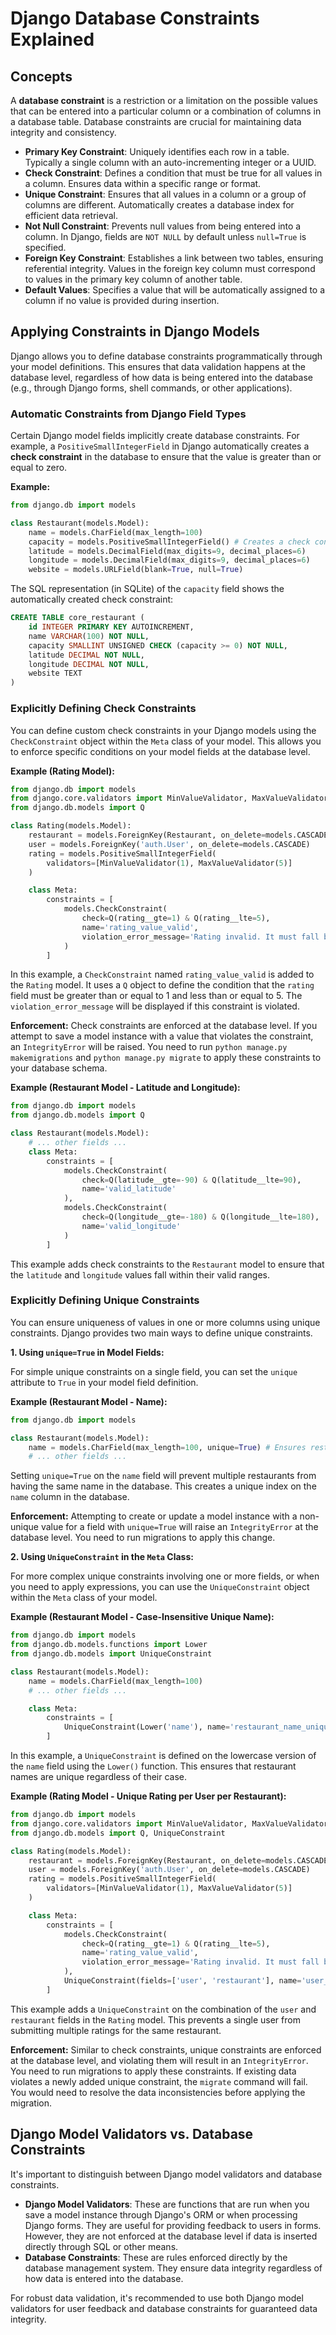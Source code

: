 # Django Database Constraints Explained

## Concepts

A **database constraint** is a restriction or a limitation on the possible values that can be entered into a particular column or a combination of columns in a database table. Database constraints are crucial for maintaining data integrity and consistency.

- **Primary Key Constraint**: Uniquely identifies each row in a table. Typically a single column with an auto-incrementing integer or a UUID.
- **Check Constraint**: Defines a condition that must be true for all values in a column. Ensures data within a specific range or format.
- **Unique Constraint**: Ensures that all values in a column or a group of columns are different. Automatically creates a database index for efficient data retrieval.
- **Not Null Constraint**: Prevents null values from being entered into a column. In Django, fields are `NOT NULL` by default unless `null=True` is specified.
- **Foreign Key Constraint**: Establishes a link between two tables, ensuring referential integrity. Values in the foreign key column must correspond to values in the primary key column of another table.
- **Default Values**: Specifies a value that will be automatically assigned to a column if no value is provided during insertion.

## Applying Constraints in Django Models

Django allows you to define database constraints programmatically through your model definitions. This ensures that data validation happens at the database level, regardless of how data is being entered into the database (e.g., through Django forms, shell commands, or other applications).

### Automatic Constraints from Django Field Types

Certain Django model fields implicitly create database constraints. For example, a `PositiveSmallIntegerField` in Django automatically creates a **check constraint** in the database to ensure that the value is greater than or equal to zero.

**Example:**

```py
from django.db import models

class Restaurant(models.Model):
    name = models.CharField(max_length=100)
    capacity = models.PositiveSmallIntegerField() # Creates a check constraint (capacity >= 0)
    latitude = models.DecimalField(max_digits=9, decimal_places=6)
    longitude = models.DecimalField(max_digits=9, decimal_places=6)
    website = models.URLField(blank=True, null=True)
```

The SQL representation (in SQLite) of the `capacity` field shows the automatically created check constraint:

```sql
CREATE TABLE core_restaurant (
    id INTEGER PRIMARY KEY AUTOINCREMENT,
    name VARCHAR(100) NOT NULL,
    capacity SMALLINT UNSIGNED CHECK (capacity >= 0) NOT NULL,
    latitude DECIMAL NOT NULL,
    longitude DECIMAL NOT NULL,
    website TEXT
)
```

### Explicitly Defining Check Constraints

You can define custom check constraints in your Django models using the `CheckConstraint` object within the `Meta` class of your model. This allows you to enforce specific conditions on your model fields at the database level.

**Example (Rating Model):**

```py
from django.db import models
from django.core.validators import MinValueValidator, MaxValueValidator
from django.db.models import Q

class Rating(models.Model):
    restaurant = models.ForeignKey(Restaurant, on_delete=models.CASCADE, related_name='ratings')
    user = models.ForeignKey('auth.User', on_delete=models.CASCADE)
    rating = models.PositiveSmallIntegerField(
        validators=[MinValueValidator(1), MaxValueValidator(5)]
    )

    class Meta:
        constraints = [
            models.CheckConstraint(
                check=Q(rating__gte=1) & Q(rating__lte=5),
                name='rating_value_valid',
                violation_error_message='Rating invalid. It must fall between 1 and 5'
            )
        ]
```

In this example, a `CheckConstraint` named `rating_value_valid` is added to the `Rating` model. It uses a `Q` object to define the condition that the `rating` field must be greater than or equal to 1 and less than or equal to 5. The `violation_error_message` will be displayed if this constraint is violated.

**Enforcement:** Check constraints are enforced at the database level. If you attempt to save a model instance with a value that violates the constraint, an `IntegrityError` will be raised. You need to run `python manage.py makemigrations` and `python manage.py migrate` to apply these constraints to your database schema.

**Example (Restaurant Model - Latitude and Longitude):**

```py
from django.db import models
from django.db.models import Q

class Restaurant(models.Model):
    # ... other fields ...
    class Meta:
        constraints = [
            models.CheckConstraint(
                check=Q(latitude__gte=-90) & Q(latitude__lte=90),
                name='valid_latitude'
            ),
            models.CheckConstraint(
                check=Q(longitude__gte=-180) & Q(longitude__lte=180),
                name='valid_longitude'
            )
        ]
```

This example adds check constraints to the `Restaurant` model to ensure that the `latitude` and `longitude` values fall within their valid ranges.

### Explicitly Defining Unique Constraints

You can ensure uniqueness of values in one or more columns using unique constraints. Django provides two main ways to define unique constraints.

**1. Using `unique=True` in Model Fields:**

For simple unique constraints on a single field, you can set the `unique` attribute to `True` in your model field definition.

**Example (Restaurant Model - Name):**

```py
from django.db import models

class Restaurant(models.Model):
    name = models.CharField(max_length=100, unique=True) # Ensures restaurant names are unique
    # ... other fields ...
```

Setting `unique=True` on the `name` field will prevent multiple restaurants from having the same name in the database. This creates a unique index on the `name` column in the database.

**Enforcement:** Attempting to create or update a model instance with a non-unique value for a field with `unique=True` will raise an `IntegrityError` at the database level. You need to run migrations to apply this change.

**2. Using `UniqueConstraint` in the `Meta` Class:**

For more complex unique constraints involving one or more fields, or when you need to apply expressions, you can use the `UniqueConstraint` object within the `Meta` class of your model.

**Example (Restaurant Model - Case-Insensitive Unique Name):**

```py
from django.db import models
from django.db.models.functions import Lower
from django.db.models import UniqueConstraint

class Restaurant(models.Model):
    name = models.CharField(max_length=100)
    # ... other fields ...

    class Meta:
        constraints = [
            UniqueConstraint(Lower('name'), name='restaurant_name_unique_insensitive')
        ]
```

In this example, a `UniqueConstraint` is defined on the lowercase version of the `name` field using the `Lower()` function. This ensures that restaurant names are unique regardless of their case.

**Example (Rating Model - Unique Rating per User per Restaurant):**

```py
from django.db import models
from django.core.validators import MinValueValidator, MaxValueValidator
from django.db.models import Q, UniqueConstraint

class Rating(models.Model):
    restaurant = models.ForeignKey(Restaurant, on_delete=models.CASCADE, related_name='ratings')
    user = models.ForeignKey('auth.User', on_delete=models.CASCADE)
    rating = models.PositiveSmallIntegerField(
        validators=[MinValueValidator(1), MaxValueValidator(5)]
    )

    class Meta:
        constraints = [
            models.CheckConstraint(
                check=Q(rating__gte=1) & Q(rating__lte=5),
                name='rating_value_valid',
                violation_error_message='Rating invalid. It must fall between 1 and 5'
            ),
            UniqueConstraint(fields=['user', 'restaurant'], name='user_restaurant_unique')
        ]
```

This example adds a `UniqueConstraint` on the combination of the `user` and `restaurant` fields in the `Rating` model. This prevents a single user from submitting multiple ratings for the same restaurant.

**Enforcement:** Similar to check constraints, unique constraints are enforced at the database level, and violating them will result in an `IntegrityError`. You need to run migrations to apply these constraints. If existing data violates a newly added unique constraint, the `migrate` command will fail. You would need to resolve the data inconsistencies before applying the migration.

## Django Model Validators vs. Database Constraints

It's important to distinguish between Django model validators and database constraints.

- **Django Model Validators**: These are functions that are run when you save a model instance through Django's ORM or when processing Django forms. They are useful for providing feedback to users in forms. However, they are not enforced at the database level if data is inserted directly through SQL or other means.
- **Database Constraints**: These are rules enforced directly by the database management system. They ensure data integrity regardless of how data is entered into the database.

For robust data validation, it's recommended to use both Django model validators for user feedback and database constraints for guaranteed data integrity.
